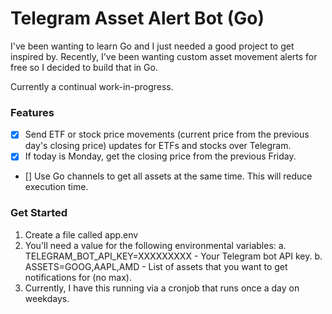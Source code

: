 # Telegram Asset Alert Bot (Go)

I've been wanting to learn Go and I just needed a good project to get inspired by. 
Recently, I've been wanting custom asset movement alerts for free so I decided to build that in Go.

Currently a continual work-in-progress.

### Features

- [x] Send ETF or stock price movements (current price from the previous day's closing price) updates for ETFs and stocks over Telegram.
- [x] If today is Monday, get the closing price from the previous Friday.
- [] Use Go channels to get all assets at the same time. This will reduce execution time.

### Get Started

1. Create a file called app.env
2. You'll need a value for the following environmental variables:
    a. TELEGRAM_BOT_API_KEY=XXXXXXXXX
        - Your Telegram bot API key.
    b. ASSETS=GOOG,AAPL,AMD
        - List of assets that you want to get notifications for (no max).
3. Currently, I have this running via a cronjob that runs once a day on weekdays.